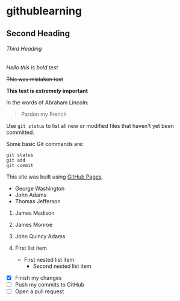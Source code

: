 # githublearning

## Second Heading

###### Third Heading
*Hello this is bold test*

~~This was mistaken text~~

**This text is _extremely_ important**

In the words of Abraham Lincoln:

> Pardon my French

Use `git status` to list all new or modified files that haven't yet been committed.

Some basic Git commands are:
```
git status
git add
git commit
```

This site was built using [GitHub Pages](https://pages.github.com/).

- George Washington
- John Adams
- Thomas Jefferson

1. James Madison
2. James Monroe
3. John Quincy Adams



1. First list item
   - First nested list item
     - Second nested list item

- [x] Finish my changes
- [ ] Push my commits to GitHub
- [ ] Open a pull request
